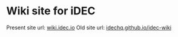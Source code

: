 # Wiki site for iDEC

Present site url: [wiki.idec.io](https://wiki.idec.io)
Old site url: [idechq.github.io/idec-wiki](https://idechq.github.io/idec-wiki)
